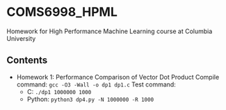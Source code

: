# COMS6998_HPML
Homework for High Performance Machine Learning course at Columbia University


## Contents
- Homework 1: Performance Comparison of Vector Dot Product
    Compile command: `gcc -O3 -Wall -o dp1 dp1.c`
    Test command: 
    - C: `./dp1 1000000 1000`
    - Python: `python3 dp4.py -N 1000000 -R 1000`